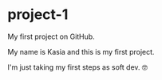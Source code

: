 # project-1
My first project on GitHub.



My name is Kasia and this is my first project. 

I'm just taking my first steps as soft dev. 🤓
